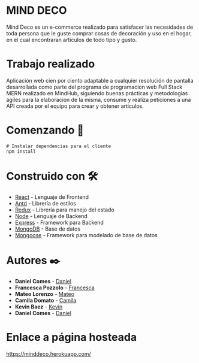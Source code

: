 # MIND DECO
Mind Deco es un e-commerce realizado para satisfacer las necesidades de toda persona que le guste comprar cosas de decoración y uso en el hogar, en el cual encontraran articulos de todo tipo y gusto.

# Trabajo realizado
Aplicación web cien por ciento adaptable a cualquier resolución de pantalla desarrollada como parte del programa de programacion web Full Stack MERN realizado en MindHub, siguiendo buenas prácticas y metodologias ágiles para la elaboracion de la misma, consume y realiza peticiones a una API creada por el equipo para crear y obtener articulos.

# Comenzando  🚀
```
# Instalar dependencias para el cliente
npm install
```

# Construido con 🛠️
* [React](https://es.reactjs.org/) - Lenguaje de Frontend
* [Antd](https://ant.design/) - Librería de estilos
* [Redux](https://es.redux.js.org/) - Librería para manejo del estado
* [Node](https://nodejs.org/es/) - Lenguaje de Backend
* [Express](https://expressjs.com/es/) - Framework para Backend
* [MongoDB](https://www.mongodb.com/) - Base de datos
* [Mongoose](https://mongoosejs.com/) - Framework para modelado de base de datos

# Autores ✒️
* **Daniel Comes** - [Daniel](https://github.com/Danielcomes92)
* **Francesca Pozzolo** - [Francesca](https://github.com/francescapozzolo)
* **Mateo Lorenzo** - [Mateo](https://github.com/MatuMto)
* **Camila Domato** - [Camila](https://github.com/camiladomato)
* **Kevin Baez** - [Kevin](https://github.com/soykevinkalen)
* **Daniel Comes** - [Daniel](https://github.com/Danielcomes92)

# Enlace a página hosteada
https://minddeco.herokuapp.com/

